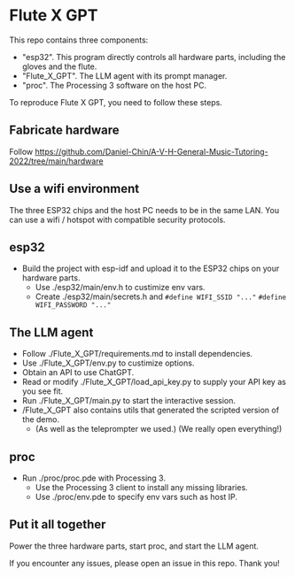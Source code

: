# Flute X GPT

This repo contains three components: 
- "esp32". This program directly controls all hardware parts, including the gloves and the flute. 
- "Flute_X_GPT". The LLM agent with its prompt manager. 
- "proc". The Processing 3 software on the host PC. 

To reproduce Flute X GPT, you need to follow these steps.  

## Fabricate hardware
Follow https://github.com/Daniel-Chin/A-V-H-General-Music-Tutoring-2022/tree/main/hardware

## Use a wifi environment
The three ESP32 chips and the host PC needs to be in the same LAN. You can use a wifi / hotspot with compatible security protocols. 

## esp32
- Build the project with esp-idf and upload it to the ESP32 chips on your hardware parts.  
  - Use ./esp32/main/env.h to custimize env vars. 
  - Create ./esp32/main/secrets.h and `#define WIFI_SSID "..."` `#define WIFI_PASSWORD "..."`

## The LLM agent
- Follow ./Flute_X_GPT/requirements.md to install dependencies. 
- Use ./Flute_X_GPT/env.py to custimize options. 
- Obtain an API to use ChatGPT. 
- Read or modify ./Flute_X_GPT/load_api_key.py to supply your API key as you see fit. 
- Run ./Flute_X_GPT/main.py to start the interactive session.  
- /Flute_X_GPT also contains utils that generated the scripted version of the demo. 
  - (As well as the teleprompter we used.) (We really open everything!)

## proc
- Run ./proc/proc.pde with Processing 3. 
  - Use the Processing 3 client to install any missing libraries. 
  - Use ./proc/env.pde to specify env vars such as host IP.

## Put it all together
Power the three hardware parts, start proc, and start the LLM agent.  

If you encounter any issues, please open an issue in this repo. Thank you! 

